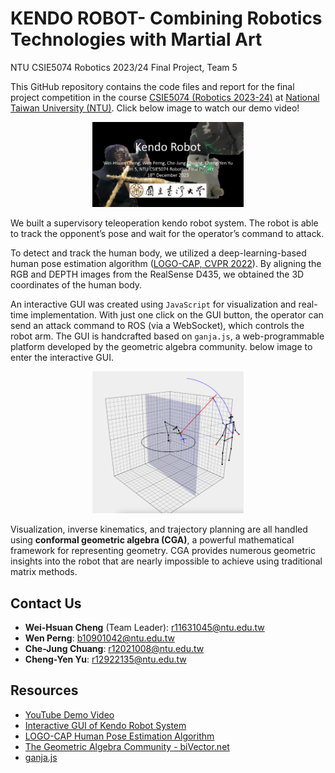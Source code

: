 # KENDO ROBOT- Combining Robotics Technologies with Martial Art
NTU CSIE5074 Robotics 2023/24 Final Project, Team 5

This GitHub repository contains the code files and report for the final project competition in the course [CSIE5074 (Robotics 2023-24)](https://nol.ntu.edu.tw/nol/coursesearch/print_table.php?course_id=922%20U1070&class=&dpt_code=9210&ser_no=62682&semester=112-1&lang=CH) at [National Taiwan University (NTU)](https://www.ntu.edu.tw/english/). Click below image to watch our demo video!
<div align="center">
<a href="https://www.youtube.com/watch?v=9ygvFLr1BNQ" target="_blank"><img src="https://github.com/wei-hsuan-cheng/kendo_robot/blob/main/Pictures/video_cover.jpg" alt="video" width="48%" /></a>
</div>

We built a supervisory teleoperation kendo robot system. The robot is able to track the opponent’s pose and wait for the operator’s command to attack.

To detect and track the human body, we utilized a deep-learning-based human pose estimation algorithm ([LOGO-CAP, CVPR 2022](https://github.com/cherubicXN/logocap)). By aligning the RGB and DEPTH images from the RealSense D435, we obtained the 3D coordinates of the human body.

An interactive GUI was created using `JavaScript` for visualization and real-time implementation. With just one click on the GUI button, the operator can send an attack command to ROS (via a WebSocket), which controls the robot arm. The GUI is handcrafted based on `ganja.js`, a web-programmable platform developed by the geometric algebra community. below image to enter the interactive GUI.

<div align="center">
<a href="https://enkimute.github.io/ganja.js/examples/coffeeshop.html#ZAxvNkQ7x" target="_blank"><img src="https://github.com/wei-hsuan-cheng/kendo_robot/blob/main/Pictures/interactive_gui.png" alt="video" width="48%" /></a>
</div>

Visualization, inverse kinematics, and trajectory planning are all handled using **conformal geometric algebra (CGA)**, a powerful mathematical framework for representing geometry. CGA provides numerous geometric insights into the robot that are nearly impossible to achieve using traditional matrix methods.

## Contact Us

- **Wei-Hsuan Cheng** (Team Leader): r11631045@ntu.edu.tw
- **Wen Perng**: b10901042@ntu.edu.tw
- **Che-Jung Chuang**: r12021008@ntu.edu.tw
- **Cheng-Yen Yu**: r12922135@ntu.edu.tw

## Resources

- [YouTube Demo Video](https://www.youtube.com/watch?v=9ygvFLr1BNQ)
- [Interactive GUI of Kendo Robot System](https://enkimute.github.io/ganja.js/examples/coffeeshop.html#ZAxvNkQ7x)
- [LOGO-CAP Human Pose Estimation Algorithm](https://github.com/cherubicXN/logocap)
- [The Geometric Algebra Community - biVector.net](https://bivector.net/)
- [ganja.js](https://github.com/enkimute/ganja.js?files=1)
